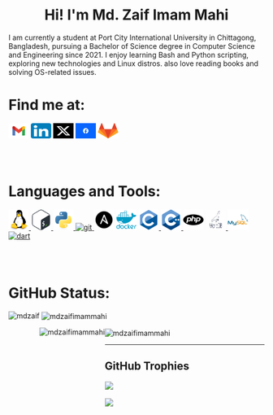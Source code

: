 <h1 align="center"> Hi! I'm Md. Zaif Imam Mahi </h1>

I am currently a student at Port City International
University in Chittagong, Bangladesh, pursuing a
Bachelor of Science degree in Computer Science
and Engineering since 2021. I enjoy learning Bash
and Python scripting, exploring new technologies
and Linux distros. also love reading books and
solving OS-related issues.
# Find me at:
<p align="left">
<a href="mailto:mdizaif@gmail.com" target="blank"><img align="center" src="https://github.com/mdzaif/mdzaif/blob/main/gmail.svg" alt="mdzaifimammahi" height="30" width="40" /></a>
<a href="https://www.linkedin.com/in/md-zaif-imam-mahi-70aa84241/" target="blank"><img align="center" src="https://github.com/mdzaif/mdzaif/blob/main/linkedin.svg" alt="mdzaifimammahi" height="30" width="40" /></a>
<a href="https://twitter.com/mdzaifimamamahi" target="blank"><img align="center" src="https://github.com/mdzaif/mdzaif/blob/main/twitter.svg" height="30" width="40" /></a>
<a href="https://fb.com/mdzaifimammahi" target="blank"><img align="center" src="facebook.svg" alt="mdzaifimammahi" height="30" width="40" /></a> 
<a href="https://gitlab.com/mdzaif" target="blank"><img align="center" src="https://github.com/mdzaif/mdzaif/blob/main/gitlab.svg" alt="mdzaifimammahi" height="30" width="40" /></a>
</p>
<br>
<br>

# Languages and Tools:
<p align="left"> <a href="https://www.linux.org/" target="_blank" rel="noreferrer"> <img src="https://raw.githubusercontent.com/devicons/devicon/master/icons/linux/linux-original.svg" alt="linux" width="40" height="40"/> </a> <a href="https://www.gnu.org/software/bash/" target="_blank" rel="noreferrer"> <img src="https://github.com/mdzaif/mdzaif/blob/main/bash.svg" alt="bash" width="40" height="40"/> </a> 
<a href="https://www.python.org" target="_blank" rel="noreferrer"> <img src="https://raw.githubusercontent.com/devicons/devicon/master/icons/python/python-original.svg" alt="python" width="40" height="40"/> </a>  
<a href="https://git-scm.com/" target="_blank" rel="noreferrer"> <img src="https://www.vectorlogo.zone/logos/git-scm/git-scm-icon.svg" alt="git" width="40" height="40"/> </a> 
<a href="https://www.ansible.com/" target="_blank" rel="noreferrer"> <img src="https://github.com/mdzaif/mdzaif/blob/main/images/ansible.svg" alt="ansible" width="40" height="40"/></a> 
<a href="https://www.docker.com/" target="_blank" rel="noreferrer"> <img src="https://github.com/mdzaif/mdzaif/blob/main/images/docker.svg" alt="ansible" width="40" height="40"/></a> 
<a href="https://www.cprogramming.com/" target="_blank" rel="noreferrer"> <img src="https://raw.githubusercontent.com/devicons/devicon/master/icons/c/c-original.svg" alt="c" width="40" height="40"/> </a> 
<a href="https://www.w3schools.com/cpp/" target="_blank" rel="noreferrer"> <img src="https://raw.githubusercontent.com/devicons/devicon/master/icons/cplusplus/cplusplus-original.svg" alt="cplusplus" width="40" height="40"/> </a> 
<a href="https://www.php.net/" target="_blank" rel="noreferrer"> <img src="https://github.com/mdzaif/mdzaif/blob/main/images/php.svg" alt="php" width="40" height="40"/></a> 
<a href="https://mariadb.org/" target="_blank" rel="noreferrer"> <img src="https://github.com/mdzaif/mdzaif/blob/main/mariadb.svg" alt="mariadb" width="40" height="40"/> </a> 
<a href="https://www.mysql.com/" target="_blank" rel="noreferrer"> <img src="https://raw.githubusercontent.com/devicons/devicon/master/icons/mysql/mysql-original-wordmark.svg" alt="mysql" width="40" height="40"/> </a>  
<a href="https://dart.dev" target="_blank" rel="noreferrer"> <img src="https://www.vectorlogo.zone/logos/dartlang/dartlang-icon.svg" alt="dart" width="40" height="40"/> </a> </p>
<br>
<br>

# GitHub Status:
<p><img align="left" src="https://github-readme-stats.vercel.app/api/top-langs?username=mdzaif&show_icons=true&locale=en&theme=transparent&layout=compact&card_width=420" height="150" alt="mdzaif" /></p>

<p>&nbsp;<img align="center" src="https://github-readme-stats.vercel.app/api?username=mdzaif&show_icons=true&locale=en&theme=transparent&card_width=100" height="150" alt="mdzaifimammahi" /></p>

<p><img align="left" src="https://github-readme-streak-stats.herokuapp.com/?user=mdzaif&theme=transparent&card_width=500" height="150" alt="mdzaifimammahi" /></p>

<p><img align="center" src="https://github-contributor-stats.vercel.app/api?username=mdzaif&limit=5&theme=transparent&locale=en&card_width=500&combine_all_yearly_contributions=true" height="150" alt="mdzaifimammahi" /></p>




---


## GitHub Trophies
![](https://github-profile-trophy.vercel.app/?username=mdzaif&theme=dark&no-frame=true&no-bg=true&margin-w=4)


[![](https://visitcount.itsvg.in/api?id=mdzaif&icon=0&color=12)](https://visitcount.itsvg.in)
<!-- Proudly created with GPRM ( https://gprm.itsvg.in ) -->
